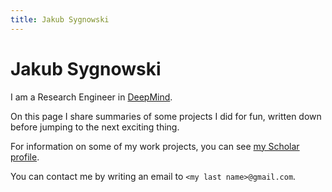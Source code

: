 ```yaml
---
title: Jakub Sygnowski
---
```


Jakub Sygnowski
==========

I am a Research Engineer in [DeepMind](https://deepmind.com).

On this page I share summaries of some projects I did for fun, written down before jumping to the next exciting thing.

For information on some of my work projects, you can see [my Scholar profile](https://scholar.google.com/citations?user=_Iz9Z0sAAAAJ).

You can contact me by writing an email to `<my last name>@gmail.com`.
